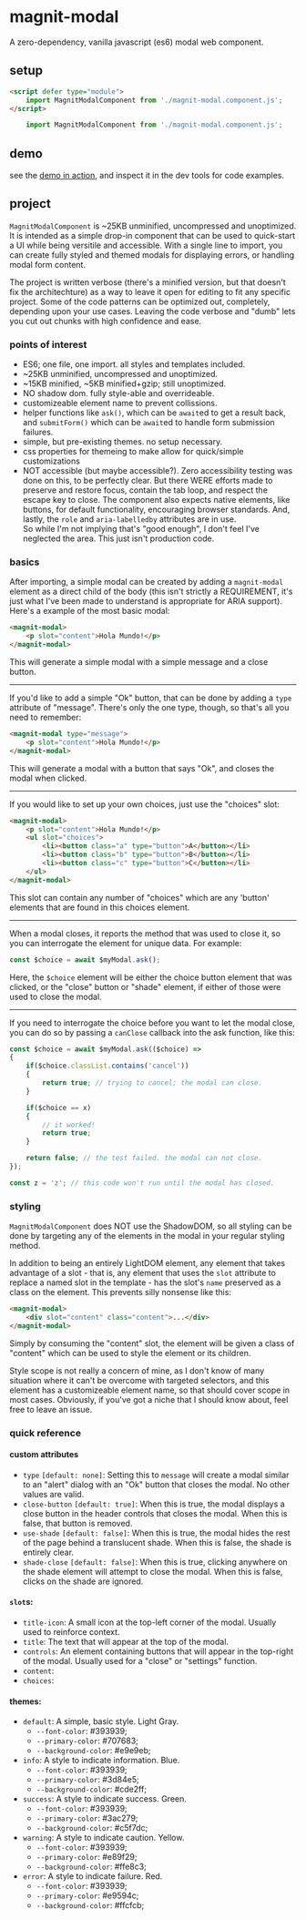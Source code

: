 # magnit-modal
A zero-dependency, vanilla javascript (es6) modal web component.

## setup
```html
<script defer type="module">
    import MagnitModalComponent from './magnit-modal.component.js';
</script>
```
```js
    import MagnitModalComponent from './magnit-modal.component.js';
```

## demo
see the [demo in action](https://catapart.github.io/magnit-modal/), and inspect it in the dev tools for code examples.

## project
`MagnitModalComponent` is ~25KB unminified, uncompressed and unoptimized. It is intended as a simple drop-in component that can be used to quick-start a UI while being versitile and accessible. With a single line to import, you can create fully styled and themed modals for displaying errors, or handling modal form content.

The project is written verbose (there's a minified version, but that doesn't fix the architechture) as a way to leave it open for editing to fit any specific project. Some of the code patterns can be optimized out, completely, depending upon your use cases. Leaving the code verbose and "dumb" lets you cut out chunks with high confidence and ease.

### points of interest
- ES6; one file, one import. all styles and templates included.
- ~25KB unminified, uncompressed and unoptimized.
- ~15KB minified, ~5KB minified+gzip; still unoptimized.
- NO shadow dom. fully style-able and overrideable.
- customizeable element name to prevent collissions.
- helper functions like `ask()`, which can be `await`ed to get a result back, and `submitForm()` which can be `await`ed to handle form submission failures.
- simple, but pre-existing themes. no setup necessary.
- css properties for themeing to make allow for quick/simple customizations
- NOT accessible (but maybe accessible?). Zero accessibility testing was done on this, to be perfectly clear. But there WERE efforts made to preserve and restore focus, contain the tab loop, and respect the escape key to close. The component also expects native elements, like buttons, for default functionality, encouraging browser standards. And, lastly, the `role` and `aria-labelledby` attributes are in use.  
  So while I'm not implying that's "good enough", I don't feel I've neglected the area. This just isn't production code. 

### basics
After importing, a simple modal can be created by adding a `magnit-modal` element as a direct child of the body (this isn't strictly a REQUIREMENT, it's just what I've been made to understand is appropriate for ARIA support).
Here's a example of the most basic modal:
```html
<magnit-modal>
    <p slot="content">Hola Mundo!</p>
</magnit-modal>
```
This will generate a simple modal with a simple message and a close button.

---

If you'd like to add a simple "Ok" button, that can be done by adding a `type` attribute of "message". There's only the one type, though, so that's all you need to remember:
```html
<magnit-modal type="message">
    <p slot="content">Hola Mundo!</p>
</magnit-modal>
```
This will generate a modal with a button that says "Ok", and closes the modal when clicked.

---

If you would like to set up your own choices, just use the "choices" slot:
```html
<magnit-modal>
    <p slot="content">Hola Mundo!</p>
    <ul slot="choices">
        <li><button class="a" type="button">A</button></li>
        <li><button class="b" type="button">B</button></li>
        <li><button class="c" type="button">C</button></li>
    </ul>
</magnit-modal>
```
This slot can contain any number of "choices" which are any 'button' elements that are found in this choices element.

---

When a modal closes, it reports the method that was used to close it, so you can interrogate the element for unique data. For example:
```js
const $choice = await $myModal.ask();
```
Here, the `$choice` element will be either the choice button element that was clicked, or the "close" button or "shade" element, if either of those were used to close the modal.

---

If you need to interrogate the choice before you want to let the modal close, you can do so by passing a `canClose` callback into the ask function, like this:
```js
const $choice = await $myModal.ask(($choice) =>
{
    if($choice.classList.contains('cancel'))
    {
        return true; // trying to cancel; the modal can close.
    }

    if($choice == x)
    {
        // it worked!
        return true;
    }

    return false; // the test failed. the modal can not close.
});

const z = 'z'; // this code won't run until the modal has closed.
```

### styling
`MagnitModalComponent` does NOT use the ShadowDOM, so all styling can be done by targeting any of the elements in the modal in your regular styling method. 

In addition to being an entirely LightDOM element, any element that takes advantage of a slot - that is, any element that uses the `slot` attribute to replace a named slot in the template - has the slot's `name` preserved as a class on the element. This prevents silly nonsense like this:
```html
<magnit-modal>
    <div slot="content" class="content">...</div>
</magnit-modal>
```
Simply by consuming the "content" slot, the element will be given a class of "content" which can be used to style the element or its children.

Style scope is not really a concern of mine, as I don't know of many situation where it can't be overcome with targeted selectors, and this element has a customizeable element name, so that should cover scope in most cases. Obviously, if you've got a niche that I should know about, feel free to leave an issue.

### quick reference
#### custom attributes
- `type` `[default: none]`: Setting this to `message` will create a modal similar to an "alert" dialog with an "Ok" button that closes the modal. No other values are valid.
- `close-button` `[default: true]`: When this is true, the modal displays a close button in the header controls that closes the modal. When this is false, that button is removed.
- `use-shade` `[default: false]`: When this is true, the modal hides the rest of the page behind a translucent shade. When this is false, the shade is entirely clear.
- `shade-close` `[default: false]`: When this is true, clicking anywhere on the shade element will attempt to close the modal. When this is false, clicks on the shade are ignored.
#### `slot`s:
- `title-icon`: A small icon at the top-left corner of the modal. Usually used to reinforce context.
- `title`: The text that will appear at the top of the modal.
- `controls`: An element containing buttons that will appear in the top-right of the modal. Usually used for a "close" or "settings" function.
- `content`: 
- `choices`: 

#### themes:
- `default`: A simple, basic style. Light Gray.
  - `--font-color`: #393939;
  - `--primary-color`: #707683;
  - `--background-color`: #e9e9eb;
- `info`: A style to indicate information. Blue.
  - `--font-color`: #393939;
  - `--primary-color`: #3d84e5;
  - `--background-color`: #cde2ff;
- `success`: A style to indicate success. Green.
  - `--font-color`: #393939;
  - `--primary-color`: #3ac279;
  - `--background-color`: #c5f7dc;
- `warning`: A style to indicate caution. Yellow.
  - `--font-color`: #393939;
  - `--primary-color`: #e89f29;
  - `--background-color`: #ffe8c3;
- `error`: A style to indicate failure. Red.
  - `--font-color`: #393939;
  - `--primary-color`: #e9594c;
  - `--background-color`: #ffcfcb;